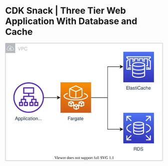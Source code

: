 # CDK Snack | Three Tier Web Application With Database and Cache

![Architecture Diagram](/architecture.svg)
